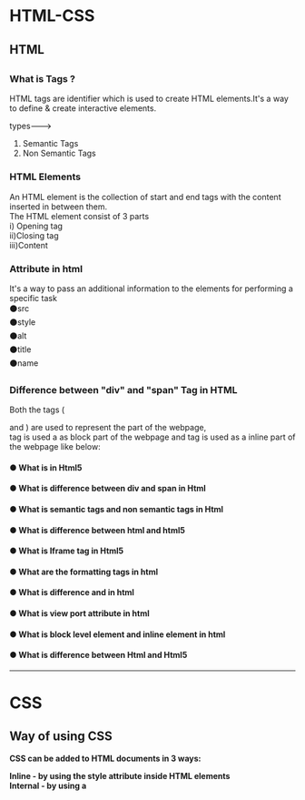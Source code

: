# HTML-CSS





<h2> HTML <h2>

 <h3> What is Tags ? </h3>
 <p> HTML tags are identifier which is used to  create HTML elements.It's a way to define & create interactive elements.  <br>
  
  types---> <br>
  1. Semantic Tags <br>
  2. Non Semantic Tags <br>
 
 </p>
 
 
 <h3> HTML Elements </h3> 
  <p> An HTML element is the collection of start and end tags with the content inserted in between them. <br> The HTML element consist of 3 parts <br> i) Opening tag <br> ii)Closing tag <br> iii)Content 
 </p>
 
 <h3> Attribute in html </h3>
 <p> It's a way to pass an additional information to the elements for performing a specific task <br>
  ⚫src  <br>
  ⚫style   <br>
  ⚫alt <br>
  ⚫title <br>
  ⚫name <br>
  
  
 </p>
 
 <h3> Difference between "div" and "span" Tag in HTML </h3>
 <p> Both the tags (<div> and <span>) are used to represent the part of the webpage, <div> tag is used a as block part of the webpage and <span> tag is used as a inline part of the webpage like below: 
 </p>
 
  
<h4> ● What is <!Doctype html> in Html5 </h4>
<h4> ● What is difference between div and span in Html </h4>
<h4> ● What is semantic tags and non semantic tags in 
Html </h4>
<h4> ● What is difference between html and html5 </h4>
<h4> ● What is Iframe tag in Html5 </h4>
<h4> ● What are the formatting tags in html </h4>
<h4> ● What is difference <b> and <Strong> in html </h4>
<h4> ● What is view port attribute in html </h4>
<h4> ● What is block level element and inline element in
html  </h4>
 <h4> ● What is difference between Html and Html5 </h4>

  <hr>
  
  <h1>CSS</h1>
  
<h2> Way of using CSS  </h2>
<p>
CSS can be added to HTML documents in 3 ways:  <br>

Inline - by using the style attribute inside HTML elements  <br>
Internal - by using a <style> element in the <head> section <br>
External - by using a <link> element to link to an external CSS file <br>
  </p>
  
  <h2>  anatomy of css </h2>
![image](https://user-images.githubusercontent.com/95286756/216906246-c95b93c2-2ec9-4b6d-ad7c-c52b3cb66f37.png)
 
 
 <h2> What is the difference between a class and an ID? </h2>
 <p> The only difference between them is that “id” is unique in a page and can only apply to at most one element, while “class” selector can apply to multiple elements.  </p>
